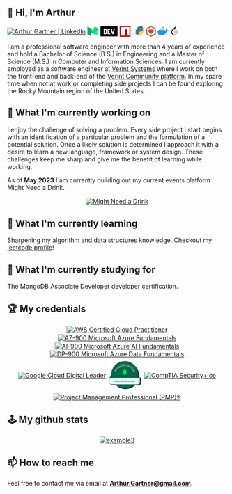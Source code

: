 ## 👋 Hi, I'm Arthur
<a href="https://www.linkedin.com/in/ArthurGartner/"><img align="center" src="https://user-images.githubusercontent.com/40064946/180315173-2f194149-6fa5-4b76-99a3-ce06f8500da9.svg" alt="Arthur Gartner | LinkedIn" height="25px"/></a>
<a href="https://medium.com/@Arthur.Gartner"><img align="center" src="https://raw.githubusercontent.com/arthurgartner/arthurgartner/main/images/medium.svg" alt="Arthur Gartner | Medium" height="25px"/></a>
<a href="https://dev.to/arthurgartner"><img align="center" src="https://raw.githubusercontent.com/arthurgartner/arthurgartner/main/images/devto.svg" alt="Arthur Gartner | DEV Community" height="25px"/></a>
<a href="https://www.npmjs.com/~arthur.gartner"><img align="center" src="https://raw.githubusercontent.com/arthurgartner/arthurgartner/main/images/npm.svg" alt="Arthur Gartner | NPM" height="25px"/></a>
<a href="https://pypi.org/user/arthur.gartner/"><img align="center" src="https://raw.githubusercontent.com/arthurgartner/arthurgartner/main/images/pip.svg" alt="Arthur Gartner | PyPI" height="25px"/></a>
<a href="https://rubygems.org/profiles/ArthurGartner"><img align="center" src="https://raw.githubusercontent.com/arthurgartner/arthurgartner/main/images/rubygems.svg" alt="Arthur Gartner | Ruby Gems" height="25px"/></a>
<a href="https://hub.docker.com/u/arthurgartner"><img align="center" src="https://raw.githubusercontent.com/arthurgartner/arthurgartner/main/images/docker.svg" alt="Arthur Gartner | Docker" height="25px"/></a>
<a href="https://leetcode.com/ArthurGartner/"><img align="center" src="https://raw.githubusercontent.com/arthurgartner/arthurgartner/main/images/leetcode.svg" alt="Arthur Gartner | Leetcode" height="20px"/></a><br>
<!Docker svg taken from icons8.com  /!>
<!Leetcode icon by Icon 54, iconscout.com/!>

I am a professional software engineer with more than 4 years of experience and hold a Bachelor of Science (B.S.) in Engineering and a Master of Science (M.S.) in Computer and Information Sciences. I am currently employed as a software engineer at <a href="https://www.verint.com/">Verint Systems</a> where I work on both the front-end and back-end of the <a href="https://www.verint.com/engagement-channels/verint-community/platform">Verint Community platform</a>. In my spare time when not at work or completing side projects I can be found exploring the Rocky Mountain region of the United States.

## 🔭 What I'm currently working on
I enjoy the challenge of solving a problem. Every side project I start begins with an identification of a particular problem and the formulation of a potential solution. Once a likely solution is determined I approach it with a desire to learn a new language, framework or system design. These challenges keep me sharp and give me the benefit of learning while working.

As of **May 2023** I am currently building out my current events platform Might Need a Drink.

<div align="center">
<a href="https://github.com/mightneedadrink"><img align="center" src="https://user-images.githubusercontent.com/40064946/229996272-0748353e-9dc8-4a8e-9863-9d05514ffa9c.svg" alt="Might Need a Drink" height="300px"/></a>
 </div>

## 🌱 What I'm currently learning
Sharpening my algorithm and data structures knowledge. Checkout my <a href="https://leetcode.com/ArthurGartner/">leetcode profile</a>!

## 📖 What I'm currently studying for
The MongoDB Associate Developer developer certification.

## 🏆 My credentials
<div align="center">
<a href="https://www.credly.com/badges/456a3a42-6bd8-43c1-8b45-23cc7906d50d/public_url"><img align="center" src="https://user-images.githubusercontent.com/40064946/177930373-6561555f-4632-4fa4-98ba-aadb44e20983.png" alt="AWS Certified Cloud Practitioner" height="80px"/></a>
<a href="https://www.credly.com/badges/690d0783-6fc8-4b99-83ce-b229471d8036/public_url"><img align="center" src="https://user-images.githubusercontent.com/40064946/177929751-a1024829-1fae-425c-8eab-fe48cb82e3c1.png" alt="AZ-900 Microsoft Azure Fundamentals" height="80px"/></a>
<a href="https://www.credly.com/badges/efa7a622-bc9e-4459-9940-5025339ab7eb/public_url"><img align="center" src="https://user-images.githubusercontent.com/40064946/182425609-e2f3044a-2d2c-4849-a471-5c1928ff83b8.png" alt="AI-900 Microsoft Azure AI Fundamentals" height="80px"/></a>
<a href="https://www.credly.com/badges/547320b9-6767-4334-b236-eb1d7b266419/public_url"><img align="center" src="https://user-images.githubusercontent.com/40064946/179077554-9034ed08-a4df-477a-a1ed-0ded8b3bfbfd.png" alt="DP-900 Microsoft Azure Data Fundamentals" height="80px"/></a>
<a href="https://www.credential.net/28149941-fb4c-474f-a89f-a699d904baf0"><img align="center" src="https://user-images.githubusercontent.com/40064946/184407116-597016a4-8250-48fe-9afa-1672b9245a33.png" alt="Google Cloud Digital Leader" height="80px"/></a>
<a href="https://www.credly.com/badges/37ce5eff-4911-4547-82bf-467a7997bdfa/public_url"><img align="center" src="https://raw.githubusercontent.com/arthurgartner/arthurgartner/main/images/mongocert.png" alt="MongoDB Associate Developer" height="80px"/></a>
<a href="https://www.credly.com/badges/4f2229bf-2085-4883-a874-c9422e08892e/public_url"><img align="center" src="https://user-images.githubusercontent.com/40064946/213888325-3da7606e-8fd4-4bce-98fc-c166b54f4121.png" alt="CompTIA Security+ ce" height="80px"/></a>
<a href="https://www.credly.com/badges/9301c007-77f9-4f9c-8010-6bc524cb8823/public_url"><img align="center" src="https://user-images.githubusercontent.com/40064946/177930564-61d852f2-1f87-493f-a5d4-b891bdaca44a.png" alt="Project Management Professional (PMP)®" height="80px"/></a>
</div>

## 🕹️ My github stats
<div align="center">

  <a href='https://github.com/ArthurGartner?tab=repositories'>![example3](https://github-readme-stats.vercel.app/api/top-langs/?username=arthurgartner&layout=compact)</a>

</div>

## 📫 How to reach me
Feel free to contact me via email at **Arthur.Gartner@gmail.com**.


<!--
**ArthurGartner/arthurgartner** is a ✨ _special_ ✨ repository because its `README.md` (this file) appears on your GitHub profile.

Here are some ideas to get you started:

- 🔭 I’m currently working on ...
- 🌱 I’m currently learning ...
- 👯 I’m looking to collaborate on ...
- 🤔 I’m looking for help with ...
- 💬 Ask me about ...
- 📫 How to reach me: ...
- 😄 Pronouns: ...
- ⚡ Fun fact: ...
-->
